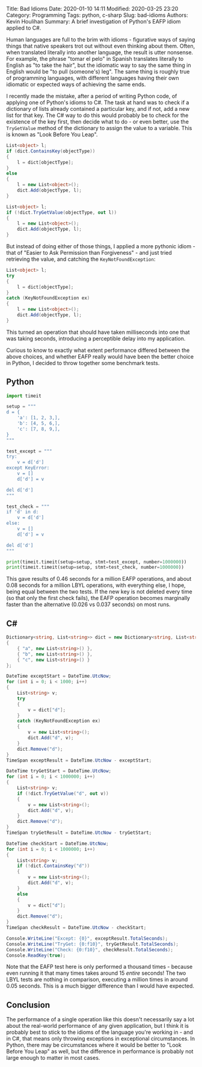 Title: Bad Idioms
Date: 2020-01-10 14:11
Modified: 2020-03-25 23:20
Category: Programming
Tags: python, c-sharp
Slug: bad-idioms
Authors: Kevin Houlihan
Summary: A brief investigation of Python's EAFP idiom applied to C#.

Human languages are full to the brim with idioms - figurative ways of saying things that native speakers trot out without even thinking about them. Often, when translated literally into another language, the result is utter nonsense. For example, the phrase "tomar el pelo" in Spanish translates literally to English as "to take the hair", but the idiomatic way to say the same thing in English would be "to pull (someone's) leg". The same thing is roughly true of programming languages, with different languages having their own idiomatic or expected ways of achieving the same ends.

I recently made the mistake, after a period of writing Python code, of applying one of Python's idioms to C#. The task at hand was to check if a dictionary of lists already contained a particular key, and if not, add a new list for that key. The C# way to do this would probably be to check for the existence of the key first, then decide what to do - or even better, use the `TryGetValue` method of the dictionary to assign the value to a variable. This is known as "Look Before You Leap".

```csharp
List<object> l;
if (dict.ContainsKey(objectType))
{
    l = dict[objectType];
}
else
{
    l = new List<object>();
    dict.Add(objectType, l);
}
```

```csharp
List<object> l;
if (!dict.TryGetValue(objectType, out l))
{
    l = new List<object>();
    dict.Add(objectType, l);
}
```

But instead of doing either of those things, I applied a more pythonic idiom - that of "Easier to Ask Permission than Forgiveness" - and just tried retrieving the value, and catching the `KeyNotFoundException`:

```csharp
List<object> l;
try
{
    l = dict[objectType];
}
catch (KeyNotFoundException ex)
{
    l = new List<object>();
    dict.Add(objectType, l);
}
```

This turned an operation that should have taken milliseconds into one that was taking seconds, introducing a perceptible delay into my application.

Curious to know to exactly what extent performance differed between the above choices, and whether EAFP really would have been the better choice in Python, I decided to throw together some benchmark tests.

## Python

```python
import timeit

setup = """
d = {
    'a': [1, 2, 3,],
    'b': [4, 5, 6,],
    'c': [7, 8, 9,],
}
"""

test_except = """
try:
    v = d['d']
except KeyError:
    v = []
    d['d'] = v

del d['d']
"""

test_check = """
if 'd' in d:
    v = d['d']
else:
    v = []
    d['d'] = v

del d['d']
"""

print(timeit.timeit(setup=setup, stmt=test_except, number=1000000))
print(timeit.timeit(setup=setup, stmt=test_check, number=1000000))
```

This gave results of 0.46 seconds for a million EAFP operations, and about 0.08 seconds for a million LBYL operations, with everything else, I hope, being equal between the two tests. If the new key is not deleted every time (so that only the first check fails), the EAFP operation becomes marginally faster than the alternative (0.026 vs 0.037 seconds) on most runs.

## C\#

```csharp
Dictionary<string, List<string>> dict = new Dictionary<string, List<string>>()
{
    { "a", new List<string>() },
    { "b", new List<string>() },
    { "c", new List<string>() }
};

DateTime exceptStart = DateTime.UtcNow;
for (int i = 0; i < 1000; i++)
{
    List<string> v;
    try
    {
        v = dict["d"];
    }
    catch (KeyNotFoundException ex)
    {
        v = new List<string>();
        dict.Add("d", v);
    }
    dict.Remove("d");
}
TimeSpan exceptResult = DateTime.UtcNow - exceptStart;

DateTime tryGetStart = DateTime.UtcNow;
for (int i = 0; i < 1000000; i++)
{
    List<string> v;
    if (!dict.TryGetValue("d", out v))
    {
        v = new List<string>();
        dict.Add("d", v);
    }
    dict.Remove("d");
}
TimeSpan tryGetResult = DateTime.UtcNow - tryGetStart;

DateTime checkStart = DateTime.UtcNow;
for (int i = 0; i < 1000000; i++)
{
    List<string> v;
    if (!dict.ContainsKey("d"))
    {
        v = new List<string>();
        dict.Add("d", v);
    }
    else
    {
        v = dict["d"];
    }
    dict.Remove("d");
}
TimeSpan checkResult = DateTime.UtcNow - checkStart;

Console.WriteLine("Except: {0}", exceptResult.TotalSeconds);
Console.WriteLine("TryGet: {0:f10}", tryGetResult.TotalSeconds);
Console.WriteLine("Check: {0:f10}", checkResult.TotalSeconds);
Console.ReadKey(true);
```

Note that the EAFP test here is only performed a thousand times - because even running it that many times takes around 15 *entire* seconds! The two LBYL tests are nothing in comparison, executing a million times in around 0.05 seconds. This is a much bigger difference than I would have expected.

## Conclusion

The performance of a single operation like this doesn't necessarily say a lot about the real-world performance of any given application, but I think it is probably best to stick to the idioms of the language you're working in - and in C#, that means only throwing exceptions in exceptional circumstances. In Python, there may be circumstances where it would be better to "Look Before You Leap" as well, but the difference in performance is probably not large enough to matter in most cases.